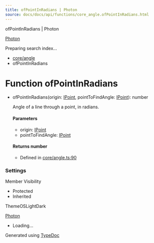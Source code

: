 ```yaml
---
title: ofPointInRadians | Photon
source: docs/docs/api/functions/core_angle.ofPointInRadians.html
---
```


ofPointInRadians | Photon

[Photon](../index.html)




Preparing search index...

* [core/angle](../modules/core_angle.html)
* ofPointInRadians

# Function ofPointInRadians

* ofPointInRadians(origin: [IPoint](../interfaces/core_schema.IPoint.html), pointToFindAngle: [IPoint](../interfaces/core_schema.IPoint.html)): number

  Angle of a line through a point, in radians.

  #### Parameters

  + origin: [IPoint](../interfaces/core_schema.IPoint.html)
  + pointToFindAngle: [IPoint](../interfaces/core_schema.IPoint.html)

  #### Returns number

  + Defined in [core/angle.ts:90](https://github.com/mwhite454/photon/blob/main/packages/photon/src/core/angle.ts#L90)

### Settings

Member Visibility

* Protected
* Inherited

ThemeOSLightDark

[Photon](../index.html)

* Loading...

Generated using [TypeDoc](https://typedoc.org/)
